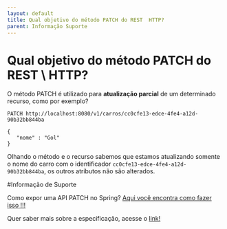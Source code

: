 ```yaml
---
layout: default
title: Qual objetivo do método PATCH do REST  HTTP? 
parent: Informação Suporte
---
```

# Qual objetivo do método PATCH do REST \ HTTP?

O método PATCH é utilizado para **atualização parcial** de um determinado recurso, como por exemplo?

```
PATCH http://localhost:8080/v1/carros/cc0cfe13-edce-4fe4-a12d-90b32bb844ba

{
   "nome" : "Gol"
}
```

Olhando o método e o recurso sabemos que estamos atualizando somente o nome do carro com o identificador 
`cc0cfe13-edce-4fe4-a12d-90b32bb844ba`, os outros atributos não são alterados.

#Informação de Suporte

Como expor uma API PATCH no Spring? [Aqui você encontra como fazer isso !!!](../informacao_suporte/spring-patch-api.md)

Quer saber mais sobre a especificação, acesse o [link!](https://tools.ietf.org/html/rfc5789)